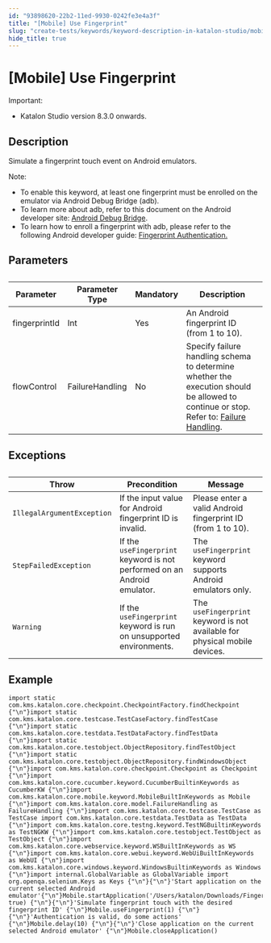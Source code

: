 ```yaml
---
id: "93898620-22b2-11ed-9930-0242fe3e4a3f"
title: "[Mobile] Use Fingerprint"
slug: "create-tests/keywords/keyword-description-in-katalon-studio/mobile-keywords/mobile-use-fingerprint"
hide_title: true
---
```


# <a id="id" class="anchor_top_offset"/><a id="ariaid-title1" class="anchor_top_offset"/>[Mobile] Use Fingerprint

<div xmlns="http://www.w3.org/1999/xhtml" className="note important note_important"><span className="note__title">Important:</span> 
  <ul className="ul"><li className="li">Katalon Studio version 8.3.0 onwards.</li></ul>
</div>

## Description

                        
<p xmlns="http://www.w3.org/1999/xhtml" className="p">Simulate a fingerprint touch event on Android emulators.</p> 
            
<div xmlns="http://www.w3.org/1999/xhtml" className="p">
  <div className="note note note_note"><span className="note__title">Note:</span> 
    <ul className="ul"><li className="li">To enable this keyword, at least one fingerprint must be enrolled on the emulator via Android Debug Bridge (adb).</li><li className="li">To learn more about adb, refer to this document on the Android developer site: <a className="xref j-external-link" href="https://developer.android.com/studio/command-line/adb" target="_blank">Android Debug Bridge</a>.</li><li className="li">To learn how to enroll a fingerprint with adb, please refer to the following Android developer guide: <a className="xref j-external-link" href="https://developer.android.com/about/versions/marshmallow/android-6.0.html#fingerprint-authentication" target="_blank">Fingerprint Authentication.</a></li></ul>
  </div>
</div>
        

## Parameters

                        
<div xmlns="http://www.w3.org/1999/xhtml" className="p">
  <table className="table anchor_top_offset" id="id__31405905-8980-41dd-bd15-6a890d71e60f"><caption /><colgroup><col /><col /><col /><col /></colgroup><thead className="thead"><tr className><th className="entry anchor_top_offset" id="id__31405905-8980-41dd-bd15-6a890d71e60f__entry__1">Parameter</th><th className="entry anchor_top_offset" id="id__31405905-8980-41dd-bd15-6a890d71e60f__entry__2">Parameter Type</th><th className="entry anchor_top_offset" id="id__31405905-8980-41dd-bd15-6a890d71e60f__entry__3">Mandatory</th><th className="entry anchor_top_offset" id="id__31405905-8980-41dd-bd15-6a890d71e60f__entry__4">Description</th></tr></thead><tbody className="tbody"><tr className><td className="entry" headers="id__31405905-8980-41dd-bd15-6a890d71e60f__entry__1 id__31405905-8980-41dd-bd15-6a890d71e60f__entry__2 id__31405905-8980-41dd-bd15-6a890d71e60f__entry__3 id__31405905-8980-41dd-bd15-6a890d71e60f__entry__4 ">fingerprintId</td><td className="entry" headers="id__31405905-8980-41dd-bd15-6a890d71e60f__entry__1 id__31405905-8980-41dd-bd15-6a890d71e60f__entry__2 id__31405905-8980-41dd-bd15-6a890d71e60f__entry__3 id__31405905-8980-41dd-bd15-6a890d71e60f__entry__4 ">Int</td><td className="entry" headers="id__31405905-8980-41dd-bd15-6a890d71e60f__entry__1 id__31405905-8980-41dd-bd15-6a890d71e60f__entry__2 id__31405905-8980-41dd-bd15-6a890d71e60f__entry__3 id__31405905-8980-41dd-bd15-6a890d71e60f__entry__4 ">Yes</td><td className="entry" headers="id__31405905-8980-41dd-bd15-6a890d71e60f__entry__1 id__31405905-8980-41dd-bd15-6a890d71e60f__entry__2 id__31405905-8980-41dd-bd15-6a890d71e60f__entry__3 id__31405905-8980-41dd-bd15-6a890d71e60f__entry__4 ">An Android fingerprint ID (from 1 to 10).</td></tr><tr className><td className="entry" headers="id__31405905-8980-41dd-bd15-6a890d71e60f__entry__1 id__31405905-8980-41dd-bd15-6a890d71e60f__entry__2 id__31405905-8980-41dd-bd15-6a890d71e60f__entry__3 id__31405905-8980-41dd-bd15-6a890d71e60f__entry__4 ">flowControl</td><td className="entry" headers="id__31405905-8980-41dd-bd15-6a890d71e60f__entry__1 id__31405905-8980-41dd-bd15-6a890d71e60f__entry__2 id__31405905-8980-41dd-bd15-6a890d71e60f__entry__3 id__31405905-8980-41dd-bd15-6a890d71e60f__entry__4 ">FailureHandling</td><td className="entry" headers="id__31405905-8980-41dd-bd15-6a890d71e60f__entry__1 id__31405905-8980-41dd-bd15-6a890d71e60f__entry__2 id__31405905-8980-41dd-bd15-6a890d71e60f__entry__3 id__31405905-8980-41dd-bd15-6a890d71e60f__entry__4 ">No</td><td className="entry" headers="id__31405905-8980-41dd-bd15-6a890d71e60f__entry__1 id__31405905-8980-41dd-bd15-6a890d71e60f__entry__2 id__31405905-8980-41dd-bd15-6a890d71e60f__entry__3 id__31405905-8980-41dd-bd15-6a890d71e60f__entry__4 ">Specify failure handling schema to determine whether the execution should be allowed to continue or stop. Refer to: <a className="xref" href="/docs/maintain/configure-failure-handling-settings-in-katalon-studio">Failure Handling</a>.</td></tr></tbody></table>
</div>
        

## Exceptions

                        
<div xmlns="http://www.w3.org/1999/xhtml" className="p">
  <table className="table anchor_top_offset" id="id__84951854-4d18-4dc3-9bb7-f67b56bb0c72"><caption /><colgroup><col /><col /><col /></colgroup><thead className="thead"><tr className><th className="entry anchor_top_offset" id="id__84951854-4d18-4dc3-9bb7-f67b56bb0c72__entry__1">Throw</th><th className="entry anchor_top_offset" id="id__84951854-4d18-4dc3-9bb7-f67b56bb0c72__entry__2">Precondition</th><th className="entry anchor_top_offset" id="id__84951854-4d18-4dc3-9bb7-f67b56bb0c72__entry__3">Message</th></tr></thead><tbody className="tbody"><tr className><td className="entry" headers="id__84951854-4d18-4dc3-9bb7-f67b56bb0c72__entry__1 id__84951854-4d18-4dc3-9bb7-f67b56bb0c72__entry__2 id__84951854-4d18-4dc3-9bb7-f67b56bb0c72__entry__3 "><code className="ph codeph">IllegalArgumentException</code></td><td className="entry" headers="id__84951854-4d18-4dc3-9bb7-f67b56bb0c72__entry__1 id__84951854-4d18-4dc3-9bb7-f67b56bb0c72__entry__2 id__84951854-4d18-4dc3-9bb7-f67b56bb0c72__entry__3 ">If the input value for Android fingerprint ID is invalid.</td><td className="entry" headers="id__84951854-4d18-4dc3-9bb7-f67b56bb0c72__entry__1 id__84951854-4d18-4dc3-9bb7-f67b56bb0c72__entry__2 id__84951854-4d18-4dc3-9bb7-f67b56bb0c72__entry__3 ">Please enter a valid Android fingerprint ID (from 1 to 10).</td></tr><tr className><td className="entry" headers="id__84951854-4d18-4dc3-9bb7-f67b56bb0c72__entry__1 id__84951854-4d18-4dc3-9bb7-f67b56bb0c72__entry__2 id__84951854-4d18-4dc3-9bb7-f67b56bb0c72__entry__3 "><code className="ph codeph">StepFailedException</code></td><td className="entry" headers="id__84951854-4d18-4dc3-9bb7-f67b56bb0c72__entry__1 id__84951854-4d18-4dc3-9bb7-f67b56bb0c72__entry__2 id__84951854-4d18-4dc3-9bb7-f67b56bb0c72__entry__3 ">If the <code className="ph codeph">useFingerprint</code> keyword is not performed on an Android emulator.</td><td className="entry" headers="id__84951854-4d18-4dc3-9bb7-f67b56bb0c72__entry__1 id__84951854-4d18-4dc3-9bb7-f67b56bb0c72__entry__2 id__84951854-4d18-4dc3-9bb7-f67b56bb0c72__entry__3 ">The <code className="ph codeph">useFingerprint</code> keyword supports Android emulators only.</td></tr><tr className><td className="entry" headers="id__84951854-4d18-4dc3-9bb7-f67b56bb0c72__entry__1 id__84951854-4d18-4dc3-9bb7-f67b56bb0c72__entry__2 id__84951854-4d18-4dc3-9bb7-f67b56bb0c72__entry__3 "><code className="ph codeph">Warning</code></td><td className="entry" headers="id__84951854-4d18-4dc3-9bb7-f67b56bb0c72__entry__1 id__84951854-4d18-4dc3-9bb7-f67b56bb0c72__entry__2 id__84951854-4d18-4dc3-9bb7-f67b56bb0c72__entry__3 ">If the <code className="ph codeph">useFingerprint</code> keyword is run on unsupported environments.</td><td className="entry" headers="id__84951854-4d18-4dc3-9bb7-f67b56bb0c72__entry__1 id__84951854-4d18-4dc3-9bb7-f67b56bb0c72__entry__2 id__84951854-4d18-4dc3-9bb7-f67b56bb0c72__entry__3 ">The <code className="ph codeph">useFingerprint</code> keyword is not available for physical mobile devices.</td></tr></tbody></table>
</div>
        

## Example

                        
<div xmlns="http://www.w3.org/1999/xhtml" className="p">
  <pre className="pre codeblock"><code>import static com.kms.katalon.core.checkpoint.CheckpointFactory.findCheckpoint {"\n"}import static com.kms.katalon.core.testcase.TestCaseFactory.findTestCase {"\n"}import static com.kms.katalon.core.testdata.TestDataFactory.findTestData {"\n"}import static com.kms.katalon.core.testobject.ObjectRepository.findTestObject {"\n"}import static com.kms.katalon.core.testobject.ObjectRepository.findWindowsObject {"\n"}import com.kms.katalon.core.checkpoint.Checkpoint as Checkpoint {"\n"}import com.kms.katalon.core.cucumber.keyword.CucumberBuiltinKeywords as CucumberKW {"\n"}import com.kms.katalon.core.mobile.keyword.MobileBuiltInKeywords as Mobile {"\n"}import com.kms.katalon.core.model.FailureHandling as FailureHandling {"\n"}import com.kms.katalon.core.testcase.TestCase as TestCase import com.kms.katalon.core.testdata.TestData as TestData {"\n"}import com.kms.katalon.core.testng.keyword.TestNGBuiltinKeywords as TestNGKW {"\n"}import com.kms.katalon.core.testobject.TestObject as TestObject {"\n"}import com.kms.katalon.core.webservice.keyword.WSBuiltInKeywords as WS {"\n"}import com.kms.katalon.core.webui.keyword.WebUiBuiltInKeywords as WebUI {"\n"}import com.kms.katalon.core.windows.keyword.WindowsBuiltinKeywords as Windows {"\n"}import internal.GlobalVariable as GlobalVariable import org.openqa.selenium.Keys as Keys {"\n"}{"\n"}'Start application on the current selected Android emulator'{"\n"}Mobile.startApplication('/Users/katalon/Downloads/Fingerprint.apk', true) {"\n"}{"\n"}'Simulate fingerprint touch with the desired fingerprint ID' {"\n"}Mobile.useFingerprint(1) {"\n"}{"\n"}'Authentication is valid, do some actions' {"\n"}Mobile.delay(10) {"\n"}{"\n"}'Close application on the current selected Android emulator' {"\n"}Mobile.closeApplication()</code></pre>
</div>
        
